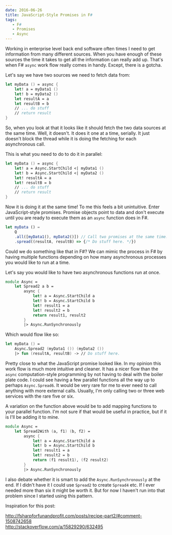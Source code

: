 ```yaml
---
date: 2016-06-26
title: JavaScript-Style Promises in F#
tags:
   - F#
   - Promises
   - Async
---
```


Working in enterprise level back end software often times I need to get
information from many different sources. When you have enough of these sources
the time it takes to get all the information can really add up. That's when F#
`async` work flow really comes in handy. Except, there is a gotcha.

Let's say we have two sources we need to fetch data from:

```fsharp
let myData () = async {
    let! a = myData1 ()
    let! b = myData2 ()
    let resultA = a
    let resultB = b
    // ... do stuff
    // return result
}
```

So, when you look at that it looks like it should fetch the two data sources at
the same time. Well, it doesn't. It does it one at a time, serially. It just
doesn't block the thread while it is doing the fetching for each asynchronous
call.

This is what you need to do to do it in parallel:

```fsharp
let myData () = async {
    let! a = Async.StartChild <| myData1 ()
    let! b = Async.StartChild <| myData2 ()
    let! resultA = a
    let! resultB = b
    // ... do stuff
    // return result
}
```

Now it is doing it at the same time! To me this feels a bit unintuitive. Enter
JavaScript-style promises. Promise objects point to data and don't execute
until you are ready to execute them as an `async` function does in F#.

```js
let myData () =
    Q
    .all([myData1(), myData2()]) // Call two promises at the same time.
    .spread((resultA, resultB) => {/* Do stuff here. */})
```

Could we do something like that in F#? We can mimic the process in F# by having
multiple functions depending on how many asynchronous processes you would like
to run at a time.

Let's say you would like to have two asynchronous functions run at once.

```fsharp
module Async =
    let Spread2 a b =
        async {
            let! a = Async.StartChild a
            let! b = Async.StartChild b
            let! result1 = a
            let! result2 = b
            return result1, result2
        }
        |> Async.RunSynchronously
```

Which would flow like so:

```fsharp
let myData () =
    Async.Spread2 (myData1 ()) (myData2 ())
    |> fun (resultA, resultB) -> // Do stuff here.
```

Pretty close to what the JavaScript promise looked like. In my opinion this
work flow is much more intuitive and cleaner. It has a nicer flow than the
`async` computation-style programming by not having to deal with the boiler
plate code. I could see having a few parallel functions all the way up to perhaps
`Async.Spread6`. It would be very rare for me to ever need to call anything with
more external calls. Usually, I'm only calling two or three web services with the
rare five or six.

A variation on the function above would be to add mapping functions to your parallel
function. I'm not sure if that would be useful in practice, but if it is I'll be
adding it to mine.

```fsharp
module Async =
    let Spread2With (a, f1) (b, f2) =
        async {
            let! a = Async.StartChild a
            let! b = Async.StartChild b
            let! result1 = a
            let! result2 = b
            return (f1 result1), (f2 result2)
        }
        |> Async.RunSynchronously
```

I also debate whether it is smart to add the `Async.RunSynchronously` at the end. If I didn't have it I could use `Spread2` to create `Spread4` etc. If I ever needed more than six it might be worth it. But for now I haven't run into that problem since I started using this pattern.

Inspiration for this post:

<http://fsharpforfunandprofit.com/posts/recipe-part2/#comment-1508742658>  
<http://stackoverflow.com/a/15829290/632495>

